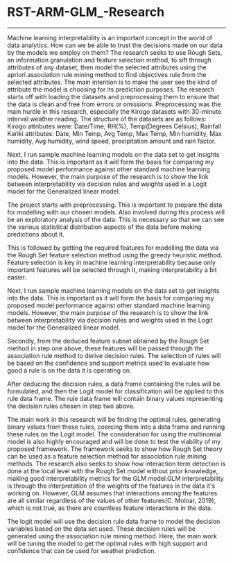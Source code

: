 # RST-ARM-GLM_-Research
______________________________________________________________________________________
Machine learning interpretability is an important concept in the world of data analytics. How can we be able to trust the decisions made on our data by the models we employ on them? The research seeks to use Rough Sets, an information granulation and feature selection method, to sift through attributes of any dataset, then model the selected attributes using the apriori association rule mining method to find objectives rule from the selected attributes. The main intention is to make the user see the kind of attribute the model is choosing for its prediction purposes. The research starts off with loading the datasets and preprocessing them to ensure that the data is clean and free from errors or omissions. Preprocessing was the main hurdle in this research, especially the Kirogo datasets with 30-minute interval weather reading. The structure of the datasets are as follows: Kirogo attributes were: Date/Time; RH(%), Temp(Degrees Celsius), Rainfall Kariki attributes: Date, Min Temp, Avg Temp, Max Temp, Min humidity, Max humidity, Avg humidity, wind speed, precipitation amount and rain factor.

Next, I run sample machine learning models on the data set to get insights into the data. This is important as it will form the basis for comparing my proposed model performance against other standard machine learning models. However, the main purpose of the research is to show the link between interpretability via decision rules and weights used in a Logit model for the Generalized linear model.

The project starts with preprocessing. This is important to prepare the data for modelling with our chosen models. Also involved during this process will be an exploratory analysis of the data. This is necessary so that we can see the various statistical distribution aspects of the data before making predictions about it.

This is followed by getting the required features for modelling the data via the Rough Set feature selection method using the greedy heuristic method. Feature selection is key in machine learning interpretability because only important features will be selected through it, making interpretability a bit easier.

Next, I run sample machine learning models on the data set to get insights into the data. This is important as it will form the basis for comparing my proposed model performance against other standard machine learning models. However, the main purpose of the research is to show the link between interpretability via decision rules and weights used in the Logit model for the Generalized linear model.


Secondly, from the deduced feature subset obtained by the Rough Set method in step one above, these features will be passed through the association rule method to derive decision rules. The selection of rules will be based on the confidence and support metrics used to evaluate how good a rule is on the data it is operating on.

After deducing the decision rules, a data frame containing the rules will be formulated, and then the Logit model for classification will be applied to this rule data frame. The rule data frame will contain binary values representing the decision rules chosen in step two above.


The main work in this research will be finding the optimal rules, generating binary values from these rules, coercing them into a data frame and running these rules on the Logit model. The consideration for using the multinomial model is also highly encouraged and will be done to test the viability of my proposed framework. The framework seeks to show how Rough Set theory can be used as a feature selection method for association rule mining methods. The research also seeks to show how interaction term detection is done at the local level with the Rough Set model without prior knowledge, making good interpretability metrics for the GLM model.GLM interpretability is through the interpretation of the weights of the features in the data it's working on. However, GLM assumes that interactions among the features are all similar regardless of the values of other features(C. Molnar, 2019), which is not true, as there are countless feature interactions in the data. 

The logit model will use the decision rule data frame to model the decision variables based on the data set used. These decision rules will be generated using the association rule mining method. Here, the main work will be tuning the model to get the optimal rules with high support and confidence that can be used for weather prediction. 

